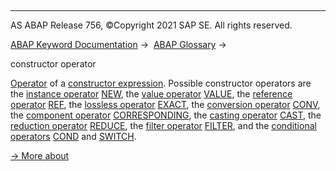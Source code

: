  

* * *

AS ABAP Release 756, ©Copyright 2021 SAP SE. All rights reserved.

[ABAP Keyword Documentation](javascript:call_link\('abenabap.htm'\)) →  [ABAP Glossary](javascript:call_link\('abenabap_glossary.htm'\)) → 

constructor operator

[Operator](javascript:call_link\('abenoperator_glosry.htm'\) "Glossary Entry") of a [constructor expression](javascript:call_link\('abenconstructor_expression_glosry.htm'\) "Glossary Entry"). Possible constructor operators are the [instance operator](javascript:call_link\('abeninstance_operator_glosry.htm'\) "Glossary Entry") [NEW](javascript:call_link\('abenconstructor_expression_new.htm'\)), the [value operator](javascript:call_link\('abenvalue_operator_glosry.htm'\) "Glossary Entry") [VALUE](javascript:call_link\('abenconstructor_expression_value.htm'\)), the [reference operator](javascript:call_link\('abenreference_operator_glosry.htm'\) "Glossary Entry") [REF](javascript:call_link\('abenconstructor_expression_ref.htm'\)), the [lossless operator](javascript:call_link\('abenlossless_operator_glosry.htm'\) "Glossary Entry") [EXACT](javascript:call_link\('abenconstructor_expression_exact.htm'\)), the [conversion operator](javascript:call_link\('abenconversion_operator_glosry.htm'\) "Glossary Entry") [CONV](javascript:call_link\('abenconstructor_expression_conv.htm'\)), the [component operator](javascript:call_link\('abencorresponding_operator_glosry.htm'\) "Glossary Entry") [CORRESPONDING](javascript:call_link\('abenconstructor_expr_corresponding.htm'\)), the [casting operator](javascript:call_link\('abencasting_operator_glosry.htm'\) "Glossary Entry") [CAST](javascript:call_link\('abenconstructor_expression_cast.htm'\)), the [reduction operator](javascript:call_link\('abenreduce_operator_glosry.htm'\) "Glossary Entry") [REDUCE](javascript:call_link\('abenconstructor_expression_reduce.htm'\)), the [filter operator](javascript:call_link\('abenfilter_operator_glosry.htm'\) "Glossary Entry") [FILTER](javascript:call_link\('abenconstructor_expression_filter.htm'\)), and the [conditional operators](javascript:call_link\('abenconditional_operator_glosry.htm'\) "Glossary Entry") [COND](javascript:call_link\('abenconditional_expression_cond.htm'\)) and [SWITCH](javascript:call_link\('abenconditional_expression_switch.htm'\)).

[→ More about](javascript:call_link\('abenconstructor_expressions.htm'\))